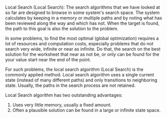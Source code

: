 Local Search (Local Search):
The search algorithms that we have looked at so far are designed to browse in some system's search space. The system calculates by keeping in a memory or multiple paths and by noting what has been reviewed along the way and which has not. When the target is found, the path to this goal is also the solution to the problem.

In some problems, to find the most optimal (global optimization) requires a lot of resources and computation costs, especially problems that do not search very wide, infinite or near as infinite. Do that, the search on the best solution for the worksheet that near as not be, or only can be found for the your value start near the end of the point.

For such problems, the local search algorithm (Local Search) is the commonly applied method. Local search algorithm uses a single current state (instead of many different paths) and only transitions to neighboring state. Usually, the paths in the search process are not retained.

Local Search algorithm has two outstanding advantages:
1. Uses very little memory, usually a fixed amount.
2. Often a plausible solution can be found in a large or infinite state space.
